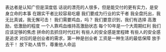 表达者是认知广但是深度低
话说的漂亮的人很多，但是能交付的更有实力，是安身立命的本事
	在跟实干者比较容易吃瘪
		我们要成为行业的实干者
			我全盘托出，我无比真诚，我无懈可击！
我们需要鸡血，吗？
	我们要意识到，我们有选择 高激励，低激励的程度
		一个人靠鸡血维持高激励状态
	每个10年是一个大周期红利
		我们应该足够的焦虑
			拼命的去抓住时代红利
	有些人的安全感是里程碑
	有些人的安全感是追求
		对应的是创业者的需求，第一种是创业者
		工资是一种生活的最低保障
			放手去干！
放下助人情节，尊重他人命运